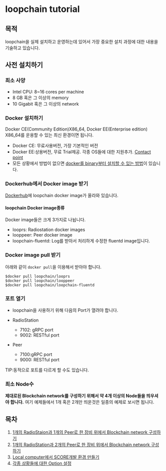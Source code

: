 loopchain tutorial
==================

목적
---
loopchain을 실제 설치하고 운영하는데 있어서 가장 중요한 설치 과정에 대한 내용을 기술하고 있습니다.

사전 설치하기
-------

### 최소 사양
* Intel CPU: 8~16 cores per machine
* 8 GB 혹은 그 이상의 memory
* 10 Gigabit 혹은 그 이상의 network


### Docker 설치하기
Docker CE(Community Edition)X86_64, Docker EE(Enterprise edition) X86_64를 운용할 수 있는 최신 환경이면 됩니다.
* Docker CE: 무료사용버전, 가장 기본적인 버전
* Docker EE:상용버전, 무료 Trial제공. 각종 OS들에 대한 지원추가. [Contact point](https://goto.docker.com/contact-us.html)
* 모든 상황에서 방법이 없으면 [docker를 binary부터 설치할 수 있는 방법](https://docs.docker.com/engine/installation/linux/docker-ce/binaries/#install-static-binaries)이 있습니다.


### Dockerhub에서 Docker image 받기
[Dockerhub](https://hub.docker.com/u/loopchain/)에 loopchain docker image가 올라와 있습니다.

#### loopchain Docker image종류
Docker image들은 크게 3가지로 나뉩니다.
* looprs: Radiostation docker images
* looppeer: Peer docker image
* loopchain-fluentd: Log를 받아서 처리하게 수정한 fluentd image입니다.

### Docker image pull 받기
 아래와 같이 ```docker pull```을 이용해서 받아야 합니다. 
```
$docker pull loopchain/looprs
$docker pull loopchain/looppeer
$docker pull loopchain/loopchain-fluentd
```

### 포트 열기
* loopchain을 사용하기 위해 다음의 Port가 열려야 합니다.

* RadioStation
  - 7102: gRPC port
  - 9002: RESTful port

* Peer
  - 7100:gRPC port
  - 9000: RESTful port

TIP:동적으로 포트를 다르게 할 수도 있습니다.

### 최소 Node수
**제대로된 Blockchain network를 구성하기 위해서 약 4개 이상의 Node들을 띄우셔야 합니다.** 여기 예제들에서 1개 혹은 2개만 띄운것은 일종의 예제로 보시면 됩니다.


목차
-----

1. [1개의 RadioStaion과 1개의 Peer로 한 장비 위에서 Blockchain network 구성하기](step1/)
2. [1개의 RadioStation과 2개의 Peer로 한 장비 위에서 Blockchain network 구성하기](step2/)
3. [Local computer에서 SCORE개발 환경 만들기](step3/)
4. [각종 상황들에 대한 Option 설정](Configuration.md)
